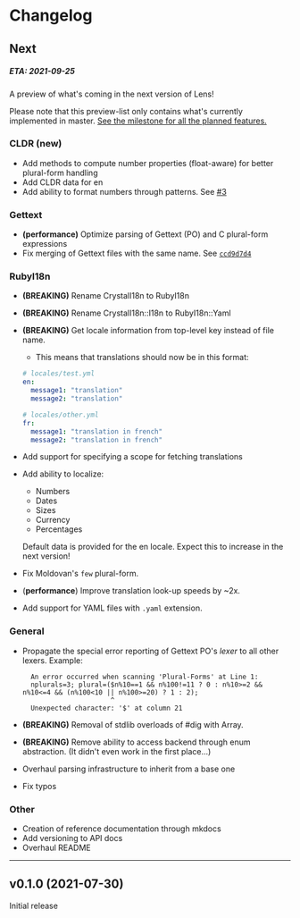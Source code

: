 # Changelog


## Next
##### ETA: 2021-09-25

A preview of what's coming in the next version of Lens! 

Please note that this preview-list only contains what's currently implemented in master. [See the milestone for all the planned features.](https://github.com/syeopite/lens/milestone/1)

### CLDR (new)
- Add methods to compute number properties (float-aware) for better plural-form handling
- Add CLDR data for en
- Add ability to format numbers through patterns. See [#3](https://github.com/syeopite/lens/issues/3)

### Gettext
- **(performance)** Optimize parsing of Gettext (PO) and C plural-form expressions
- Fix merging of Gettext files with the same name. See [`ccd9d7d4`](https://github.com/syeopite/lens/commit/ccd9d7d40e847b1c6b3f2370267d336e18bdd6c3)

### RubyI18n
- **(BREAKING)** Rename CrystalI18n to RubyI18n
- **(BREAKING)** Rename CrystalI18n::I18n to RubyI18n::Yaml 
- **(BREAKING)** Get locale information from top-level key instead of file name. 
  - This means that translations should now be in this format:
  ```yaml
  # locales/test.yml
  en:
    message1: "translation"
    message2: "translation"

  # locales/other.yml
  fr:
    message1: "translation in french"
    message2: "translation in french"
  ```
- Add support for specifying a scope for fetching translations 
- Add ability to localize:
    - Numbers
    - Dates
    - Sizes
    - Currency 
    - Percentages

  Default data is provided for the en locale. Expect this to increase in the next version!
- Fix Moldovan's `few` plural-form.
- (**performance**) Improve translation look-up speeds by ~2x. 
- Add support for YAML files with `.yaml` extension.
  

### General
- Propagate the special error reporting of Gettext PO's *lexer* to all other lexers. Example:
  ```
    An error occurred when scanning 'Plural-Forms' at Line 1:
    nplurals=3; plural=($n%10==1 && n%100!=11 ? 0 : n%10>=2 && n%10<=4 && (n%100<10 || n%100>=20) ? 1 : 2);
                        ^
    Unexpected character: '$' at column 21
  ```

- **(BREAKING)** Removal of stdlib overloads of #dig with Array. 
- **(BREAKING)** Remove ability to access backend through enum abstraction. (It didn't even work in the first place...)
- Overhaul parsing infrastructure to inherit from a base one 
- Fix typos

### Other
- Creation of reference documentation through mkdocs
- Add versioning to API docs
- Overhaul README

---
## v0.1.0 (2021-07-30)

Initial release